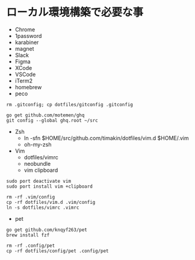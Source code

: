 # ローカル環境構築で必要な事

- Chrome
- 1password
- karabiner
- magnet
- Slack
- Figma
- XCode
- VSCode
- iTerm2
- homebrew
- peco

```
rm .gitconfig; cp dotfiles/gitconfig .gitconfig
```

```
go get github.com/motemen/ghq
git config --global ghq.root ~/src
```

- Zsh
  - ln -sfn $HOME/src/github.com/timakin/dotfiles/vim.d $HOME/.vim
  - oh-my-zsh
- Vim
  - dotfiles/vimrc
  - neobundle
  - vim clipboard

```
sudo port deactivate vim
sudo port install vim +clipboard
```

```
rm -rf .vim/config
cp -rf dotfiles/vim.d .vim/config
ln -s dotfiles/vimrc .vimrc
```

- pet

```
go get github.com/knqyf263/pet
brew install fzf
```

```
rm -rf .config/pet
cp -rf dotfiles/config/pet .config/pet
```
